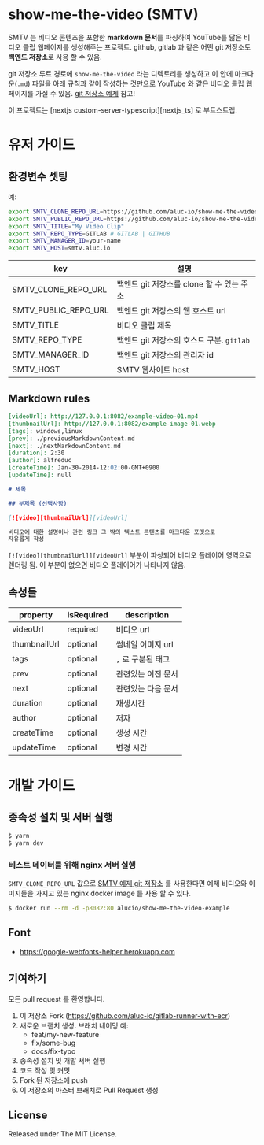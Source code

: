 # show-me-the-video (SMTV)
SMTV 는 비디오 콘텐츠을 포함한 **markdown 문서**를 파싱하여 YouTube를 닮은
비디오 클립 웹페이지를 생성해주는 프로젝트. github, gitlab 과 같은 어떤 git
저장소도 **백엔드 저장소**로 사용 할 수 있음.

git 저장소 루트 경로에 `show-me-the-video` 라는 디렉토리를 생성하고 이 안에
마크다운(`.md`) 파일을 아래 규칙과 같이 작성하는 것만으로 YouTube 와 같은
비디오 클립 웹페이지를 가질 수 있음. [git 저장소 예제][smtv_example] 참고!

이 프로젝트는 [nextjs custom-server-typescript][nextjs_ts] 로 부트스트랩.

# 유저 가이드

## 환경변수 셋팅

예:
```sh
export SMTV_CLONE_REPO_URL=https://github.com/aluc-io/show-me-the-video-example
export SMTV_PUBLIC_REPO_URL=https://github.com/aluc-io/show-me-the-video-example
export SMTV_TITLE="My Video Clip"
export SMTV_REPO_TYPE=GITLAB # GITLAB | GITHUB
export SMTV_MANAGER_ID=your-name
export SMTV_HOST=smtv.aluc.io
```

| key                  | 설명                                                      |
|----------------------|-----------------------------------------------------------|
| SMTV_CLONE_REPO_URL  | 백엔드 git 저장소를 clone 할 수 있는 주소                 |
| SMTV_PUBLIC_REPO_URL | 백엔드 git 저장소의 웹 호스트 url                         |
| SMTV_TITLE           | 비디오 클립 제목                                          |
| SMTV_REPO_TYPE       | 백엔드 git 저장소의 호스트 구분. `gitlab` | `github`      |
| SMTV_MANAGER_ID      | 백엔드 git 저장소의 관리자 id                             |
| SMTV_HOST            | SMTV 웹사이트 host                                        |

## Markdown rules

```markdown
[videoUrl]: http://127.0.0.1:8082/example-video-01.mp4
[thumbnailUrl]: http://127.0.0.1:8082/example-image-01.webp
[tags]: windows,linux
[prev]: ./previousMarkdownContent.md
[next]: ./nextMarkdownContent.md
[duration]: 2:30
[author]: alfreduc
[createTime]: Jan-30-2014-12:02:00-GMT+0900
[updateTime]: null

# 제목

## 부제목 (선택사항)

[![video][thumbnailUrl]][videoUrl]

비디오에 대한 설명이나 관련 링크 그 밖의 텍스트 콘텐츠를 마크다운 포맷으로
자유롭게 작성
```

`[![video][thumbnailUrl]][videoUrl]` 부분이 파싱되어 비디오 플레이어 영역으로
렌더링 됨. 이 부분이 없으면 비디오 플레이어가 나타나지 않음.

## 속성들

| property     | isRequired | description                        |
|----------    |----------- |----------------------------------- |
| videoUrl     |   required | 비디오 url                         |
| thumbnailUrl |   optional | 썸네일 이미지 url                  |
| tags         |   optional | `,` 로 구분된 태그                 |
| prev         |   optional | 관련있는 이전 문서                 |
| next         |   optional | 관련있는 다음 문서                 |
| duration     |   optional | 재생시간                           |
| author       |   optional | 저자                               |
| createTime   |   optional | 생성 시간                          |
| updateTime   |   optional | 변경 시간                          |

# 개발 가이드

## 종속성 설치 및 서버 실행

```sh
$ yarn
$ yarn dev
```

### 테스트 데이터를 위해 nginx 서버 실행
`SMTV_CLONE_REPO_URL` 값으로 [SMTV 예제 git 저장소][smtv_example] 를 사용한다면
예제 비디오와 이미지들을 가지고 있는 nginx docker image 를 사용 할 수 있다.

```sh
$ docker run --rm -d -p8082:80 alucio/show-me-the-video-example
```

## Font
- https://google-webfonts-helper.herokuapp.com

## 기여하기
모든 pull request 를 환영합니다.

1. 이 저장소 Fork (https://github.com/aluc-io/gitlab-runner-with-ecr)
1. 새로운 브랜치 생성. 브래치 네이밍 예:
    - feat/my-new-feature
    - fix/some-bug
    - docs/fix-typo
1. 종속성 설치 및 개발 서버 실행
1. 코드 작성 및 커밋
1. Fork 된 저장소에 push
1. 이 저장소의 마스터 브래치로 Pull Request 생성

## License
Released under The MIT License.

[smtv_example]: https://github.com/aluc-io/show-me-the-video-example

